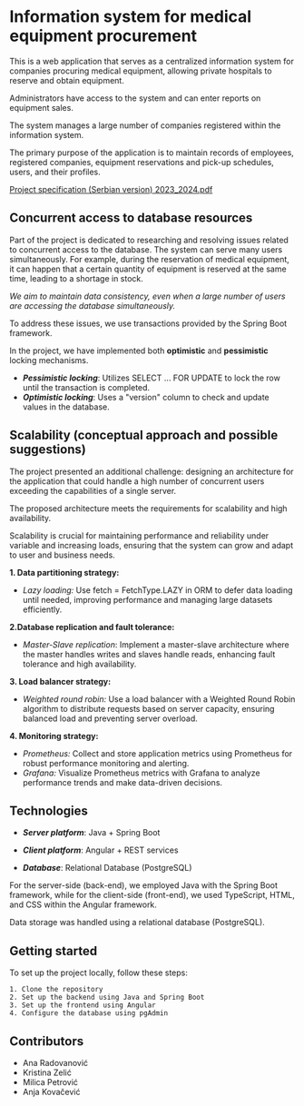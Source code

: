 # Information system for medical equipment procurement

This is a web application that serves as a centralized information system for companies procuring medical equipment, allowing private hospitals to reserve and obtain equipment. 

Administrators have access to the system and can enter reports on equipment sales. 

The system manages a large number of companies registered within the information system. 

The primary purpose of the application is to maintain records of employees, registered companies, equipment reservations and pick-up schedules, users, and their profiles.

[Project specification (Serbian version) 2023_2024.pdf](https://github.com/user-attachments/files/16399129/Specifikacija.projekta.E2-IN.ISA.2023_2024.pdf)

## Concurrent access to database resources

Part of the project is dedicated to researching and resolving issues related to concurrent access to the database. The system can serve many users simultaneously. For example, during the reservation of medical equipment, it can happen that a certain quantity of equipment is reserved at the same time, leading to a shortage in stock. 

*We aim to maintain data consistency, even when a large number of users are accessing the database simultaneously.*

To address these issues, we use transactions provided by the Spring Boot framework.

In the project, we have implemented both **optimistic** and **pessimistic** locking mechanisms.

- ***Pessimistic locking***: Utilizes SELECT ... FOR UPDATE to lock the row until the transaction is completed.
- ***Optimistic locking***: Uses a "version" column to check and update values in the database.

## Scalability (conceptual approach and possible suggestions)

The project presented an additional challenge: designing an architecture for the application that could handle a high number of concurrent users exceeding the capabilities of a single server.

The proposed architecture meets the requirements for scalability and high availability.

Scalability is crucial for maintaining performance and reliability under variable and increasing loads, ensuring that the system can grow and adapt to user and business needs.

**1. Data partitioning strategy:**
  - *Lazy loading:* Use fetch = FetchType.LAZY in ORM to defer data loading until needed, improving performance and managing large datasets efficiently.

**2.Database replication and fault tolerance:**
  - *Master-Slave replication*: Implement a master-slave architecture where the master handles writes and slaves handle reads, enhancing fault tolerance and high availability.

**3. Load balancer strategy:**
  - *Weighted round robin:* Use a load balancer with a Weighted Round Robin algorithm to distribute requests based on server capacity, ensuring balanced load and preventing server overload.

**4. Monitoring strategy:**
  - *Prometheus:* Collect and store application metrics using Prometheus for robust performance monitoring and alerting.
  - *Grafana:* Visualize Prometheus metrics with Grafana to analyze performance trends and make data-driven decisions.

## Technologies

- ***Server platform***: Java + Spring Boot

- ***Client platform***: Angular + REST services

- ***Database***: Relational Database (PostgreSQL)

For the server-side (back-end), we employed Java with the Spring Boot framework, while for the client-side (front-end), we used TypeScript, HTML, and CSS within the Angular framework.

Data storage was handled using a relational database (PostgreSQL).

## Getting started

To set up the project locally, follow these steps:
```
1. Clone the repository
2. Set up the backend using Java and Spring Boot
3. Set up the frontend using Angular
4. Configure the database using pgAdmin
```
## Contributors
- Ana Radovanović
- Kristina Zelić
- Milica Petrović
- Anja Kovačević
